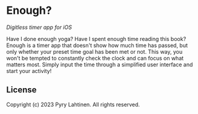 # Enough?

_Digitless timer app for iOS_

Have I done enough yoga? Have I spent enough time reading this book? Enough is a timer app that doesn't show how much time has passed, but only whether your preset time goal has been met or not. This way, you won't be tempted to constantly check the clock and can focus on what matters most. Simply input the time through a simplified user interface and start your activity!

## License

Copyright (c) 2023 Pyry Lahtinen.
All rights reserved.
